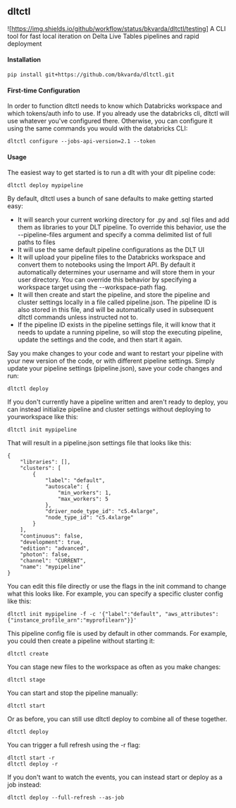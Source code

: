 ## dltctl
![https://img.shields.io/github/workflow/status/bkvarda/dltctl/testing]
A CLI tool for fast local iteration on Delta Live Tables pipelines and rapid deployment

#### Installation
```
pip install git+https://github.com/bkvarda/dltctl.git
```

#### First-time Configuration
In order to function dltctl needs to know which Databricks workspace and which tokens/auth info to use. If you already use the databricks cli, dltctl will use whatever you've configured there. Otherwise, you can configure it using the same commands you would with the databricks CLI:
```
dltctl configure --jobs-api-version=2.1 --token
```

#### Usage
 The easiest way to get started is to run a dlt with your dlt pipeline code:
```
dltctl deploy mypipeline
```
By default, dltctl uses a bunch of sane defaults to make getting started easy:
- It will search your current working directory for .py and .sql files and add them as libraries to your DLT pipeline. To override this behavior, use the --pipeline-files argument and specify a comma delimited list of full paths to files
- It will use the same default pipeline configurations as the DLT UI
- It will upload your pipeline files to the Databricks workspace and convert them to notebooks using the Import API. By default it automatically determines your username and will store them in your user directory. You can override this behavior by specifying a workspace target using the --workspace-path flag. 
- It will then create and start the pipeline, and store the pipeline and cluster settings locally in a file called pipeline.json. The pipeline ID is also stored in this file, and will be automatically used in subsequent dltctl commands unless instructed not to. 
- If the pipeline ID exists in the pipeline settings file, it will know that it needs to update a running pipeline, so will stop the executing pipeline, update the settings and the code, and then start it again. 

Say you make changes to your code and want to restart your pipeline with your new version of the code, or with different pipeline settings. Simply update your pipeline settings (pipeline.json), save your code changes and run:
```
dltctl deploy
``` 
If you don't currently have a pipeline written and aren't ready to deploy, you can instead initialize pipeline and cluster settings without deploying to yourworkspace like this:
```
dltctl init mypipeline
```
That will result in a pipeline.json settings file that looks like this:
```
{
    "libraries": [],
    "clusters": [
        {
            "label": "default",
            "autoscale": {
                "min_workers": 1,
                "max_workers": 5
            },
            "driver_node_type_id": "c5.4xlarge",
            "node_type_id": "c5.4xlarge"
        }
    ],
    "continuous": false,
    "development": true,
    "edition": "advanced",
    "photon": false,
    "channel": "CURRENT",
    "name": "mypipeline"
}
```
You can edit this file directly or use the flags in the init command to change what this looks like. For example, you can specify a specific cluster config like this:
```
dltctl init mypipeline -f -c '{"label":"default", "aws_attributes": {"instance_profile_arn":"myprofilearn"}}'
```
This pipeline config file is used by default in other commands. For example, you could then create a pipeline without starting it:
```
dltctl create
```
You can stage new files to the workspace as often as you make changes:
```
dltctl stage
```
You can start and stop the pipeline manually:
```
dltctl start
```

Or as before, you can still use dltctl deploy to combine all of these together.
```
dltctl deploy
```
You can trigger a full refresh using the -r flag:
```
dltctl start -r
dltctl deploy -r
```
If you don't want to watch the events, you can instead start or deploy as a job instead:
```
dltctl deploy --full-refresh --as-job
```






